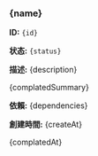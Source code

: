 ### {name}

**ID:** `{id}`

**状态:** `{status}`

**描述:** {description}

{complatedSummary}

**依賴:** {dependencies}

**創建時間:** {createAt}

{complatedAt}
